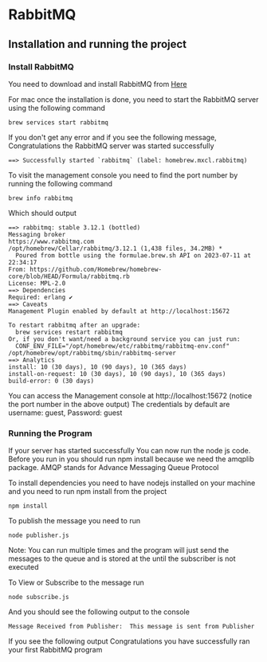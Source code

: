 # RabbitMQ 

## Installation and running the project

### Install RabbitMQ

You need to download and install RabbitMQ from [Here](https://www.rabbitmq.com/#getstarted)

For mac once the installation is done, you need to start the RabbitMQ server using the following command 

```
brew services start rabbitmq
```

If you don't get any error and if you see the following message, Congratulations the RabbitMQ server was started successfully
```
==> Successfully started `rabbitmq` (label: homebrew.mxcl.rabbitmq)
```

To visit the management console you need to find the port number by running the following command 

```
brew info rabbitmq
```

Which should output

```
==> rabbitmq: stable 3.12.1 (bottled)
Messaging broker
https://www.rabbitmq.com
/opt/homebrew/Cellar/rabbitmq/3.12.1 (1,438 files, 34.2MB) *
  Poured from bottle using the formulae.brew.sh API on 2023-07-11 at 22:34:17
From: https://github.com/Homebrew/homebrew-core/blob/HEAD/Formula/rabbitmq.rb
License: MPL-2.0
==> Dependencies
Required: erlang ✔
==> Caveats
Management Plugin enabled by default at http://localhost:15672

To restart rabbitmq after an upgrade:
  brew services restart rabbitmq
Or, if you don't want/need a background service you can just run:
  CONF_ENV_FILE="/opt/homebrew/etc/rabbitmq/rabbitmq-env.conf" /opt/homebrew/opt/rabbitmq/sbin/rabbitmq-server
==> Analytics
install: 10 (30 days), 10 (90 days), 10 (365 days)
install-on-request: 10 (30 days), 10 (90 days), 10 (365 days)
build-error: 0 (30 days)
```

You can access the Management console at http://localhost:15672 (notice the port number in the above output)
The credentials by default are username: guest, Password: guest

### Running the Program

If your server has started successfully You can now run the node js code. Before you run in you should run npm install
because we need the amqplib package. AMQP stands for Advance Messaging Queue Protocol 

To install dependencies you need to have nodejs installed on your machine and you need to run npm install from the project

```
npm install
```

To publish the message you need to run 

```
node publisher.js
```

Note: You can run multiple times and the program will just send the messages to the queue and is stored at the until the
subscriber is not executed 

To View or Subscribe to the message  run 

```
node subscribe.js 
```

And you should see the following output to the console 

```
Message Received from Publisher:  This message is sent from Publisher
```

If you see the following output Congratulations you have successfully ran your first RabbitMQ program
